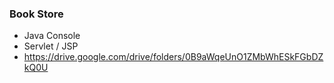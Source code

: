 ### Book Store

- Java Console
- Servlet / JSP
- https://drive.google.com/drive/folders/0B9aWqeUnO1ZMbWhESkFGbDZkQ0U

